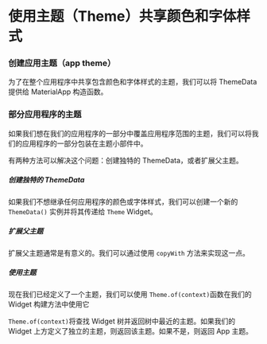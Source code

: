 # 使用主题（Theme）共享颜色和字体样式

### 创建应用主题（app theme）

为了在整个应用程序中共享包含颜色和字体样式的主题，我们可以将 ThemeData 提供给 MaterialApp 构造函数。

### 部分应用程序的主题

如果我们想在我们的应用程序的一部分中覆盖应用程序范围的主题，我们可以将我们的应用程序的一部分包装在主题小部件中。

有两种方法可以解决这个问题：创建独特的 ThemeData，或者扩展父主题。

##### 创建独特的 ThemeData 

如果我们不想继承任何应用程序的颜色或字体样式，我们可以创建一个新的 `ThemeData()` 实例并将其传递给 `Theme` Widget。

##### 扩展父主题

扩展父主题通常是有意义的。我们可以通过使用 `copyWith` 方法来实现这一点。

##### 使用主题

现在我们已经定义了一个主题，我们可以使用 `Theme.of(context)`函数在我们的 Widget 构建方法中使用它

`Theme.of(context)`将查找 Widget 树并返回树中最近的主题。如果我们的 Widget 上方定义了独立的主题，则返回该主题。如果不是，则返回 App 主题。



